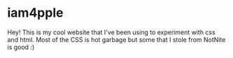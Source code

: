 # iam4pple
Hey!
This is my cool website that I've been using to experiment with css and html. Most of the CSS is hot garbage but some that I stole from NotNite is good :)
